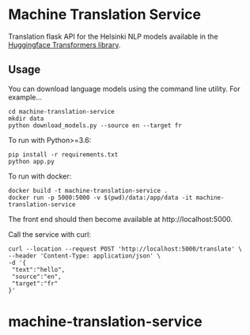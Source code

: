 # Machine Translation Service
Translation flask API for the Helsinki NLP models available in the [Huggingface Transformers library](https://huggingface.co/Helsinki-NLP). 

## Usage

You can download language models using the command line utility. For example...

```
cd machine-translation-service
mkdir data
python download_models.py --source en --target fr
```

To run with Python>=3.6:

```
pip install -r requirements.txt
python app.py
```

To run with docker:

```
docker build -t machine-translation-service .
docker run -p 5000:5000 -v $(pwd)/data:/app/data -it machine-translation-service
```

The front end should then become available at http://localhost:5000.

Call the service with curl:
```
curl --location --request POST 'http://localhost:5000/translate' \
--header 'Content-Type: application/json' \
-d '{
 "text":"hello",
 "source":"en",
 "target":"fr"
}'
```
# machine-translation-service

